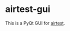 airtest-gui
==================

This is a PyQt GUI for [airtest](http://git.mt.nie.netease.com/hzsunshx/airtest).
